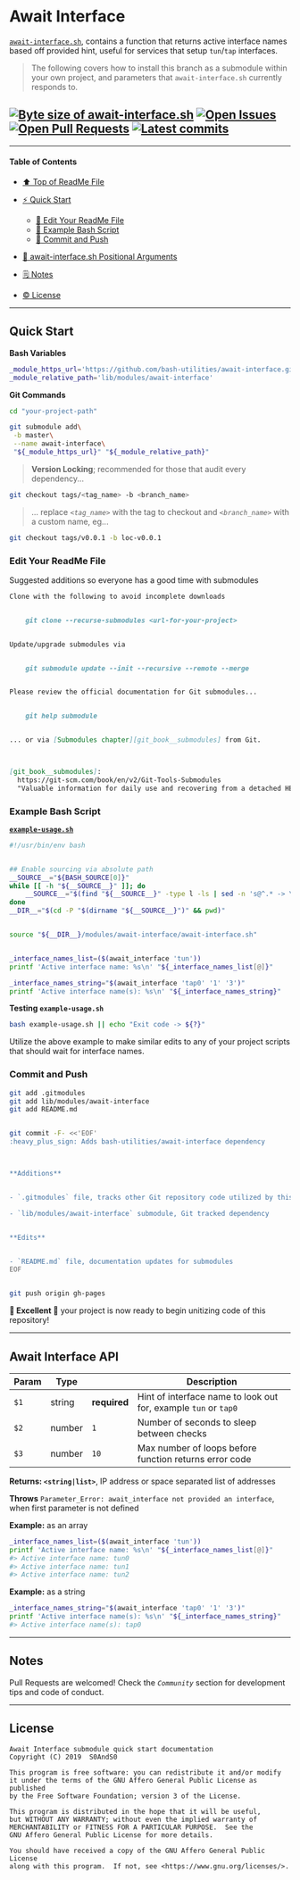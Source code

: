 # Await Interface
[heading__title]:
  #await-interface
  "&#x2B06; Top of this page"


[`await-interface.sh`][await_interface__master__source_code], contains a function that returns active interface names based off provided hint, useful for services that setup `tun`/`tap` interfaces.


> The following covers how to install this branch as a submodule within your own project, and parameters that `await-interface.sh` currently responds to.


## [![Byte size of await-interface.sh][badge__master__await_interface__source_code]][await_interface__master__source_code] [![Open Issues][badge__issues__await_interface]][issues__await_interface] [![Open Pull Requests][badge__pull_requests__await_interface]][pull_requests__await_interface] [![Latest commits][badge__commits__await_interface__master]][commits__await_interface__master]



------


#### Table of Contents


- [&#x2B06; Top of ReadMe File][heading__title]

- [:zap: Quick Start][heading__quick_start]

  - [:memo: Edit Your ReadMe File][heading__edit_your_readme_file]
  - [:shell: Example Bash Script][heading__example_bash_script]
  - [:floppy_disk: Commit and Push][heading__commit_and_push]

- [:scroll: await-interface.sh Positional Arguments][heading__api]

- [&#x1F5D2; Notes][notes]

- [:copyright: License][heading__license]


------


## Quick Start
[heading__quick_start]:
  #quick-start
  "&#9889; ...well as quick as it may get with things like this"


**Bash Variables**


```Bash
_module_https_url='https://github.com/bash-utilities/await-interface.git'
_module_relative_path='lib/modules/await-interface'
```


**Git Commands**


```Bash
cd "your-project-path"

git submodule add\
 -b master\
 --name await-interface\
 "${_module_https_url}" "${_module_relative_path}"
```


> **Version Locking**; recommended for those that audit every dependency...


```Bash
git checkout tags/<tag_name> -b <branch_name>
```


> ... replace _`<tag_name>`_ with the tag to checkout and _`<branch_name>`_ with a custom name, eg...


```Bash
git checkout tags/v0.0.1 -b loc-v0.0.1
```


### Edit Your ReadMe File
[heading__edit_your_readme_file]:
  #edit-your-readme-file
  "&#x1F4DD; Suggested additions so everyone has a good time with submodules"


Suggested additions so everyone has a good time with submodules


```MarkDown
Clone with the following to avoid incomplete downloads


    git clone --recurse-submodules <url-for-your-project>


Update/upgrade submodules via


    git submodule update --init --recursive --remote --merge


Please review the official documentation for Git submodules...


    git help submodule


... or via [Submodules chapter][git_book__submodules] from Git.



[git_book__submodules]:
  https://git-scm.com/book/en/v2/Git-Tools-Submodules
  "Valuable information for daily use and recovering from a detached HEAD"
```


### Example Bash Script
[heading__example_bash_script]:
  #example-bash-script
  "&#x1F41A; Source and utilize await_interface features"


[**`example-usage.sh`**][branch_example__example_usage]


```Bash
#!/usr/bin/env bash


## Enable sourcing via absolute path
__SOURCE__="${BASH_SOURCE[0]}"
while [[ -h "${__SOURCE__}" ]]; do
    __SOURCE__="$(find "${__SOURCE__}" -type l -ls | sed -n 's@^.* -> \(.*\)@\1@p')"
done
__DIR__="$(cd -P "$(dirname "${__SOURCE__}")" && pwd)"


source "${__DIR__}/modules/await-interface/await-interface.sh"


_interface_names_list=($(await_interface 'tun'))
printf 'Active interface name: %s\n' "${_interface_names_list[@]}"

_interface_names_string="$(await_interface 'tap0' '1' '3')"
printf 'Active interface name(s): %s\n' "${_interface_names_string}"
```


**Testing `example-usage.sh`**


```Bash
bash example-usage.sh || echo "Exit code -> ${?}"
```


Utilize the above example to make similar edits to any of your project scripts that should wait for interface names.


### Commit and Push
[heading__commit_and_push]:
  #commit-and-push
  "&#x1F4BE; And congratulate yourself on not having to write something similar!"



```Bash
git add .gitmodules
git add lib/modules/await-interface
git add README.md


git commit -F- <<'EOF'
:heavy_plus_sign: Adds bash-utilities/await-interface dependency



**Additions**


- `.gitmodules` file, tracks other Git repository code utilized by this project

- `lib/modules/await-interface` submodule, Git tracked dependency


**Edits**


- `README.md` file, documentation updates for submodules
EOF


git push origin gh-pages
```


**:tada: Excellent :tada:** your project is now ready to begin unitizing code of this repository!


___


## Await Interface API
[heading__api]:
  #await-interface-api
  "&#x1F4DC; The incantations that await_interface function understands"


| Param | Type |  | Description |
|---|---|---|---|
| `$1` | string | **required** | Hint of interface name to look out for, example `tun` or `tap0` |
| `$2` | number | `1` | Number of seconds to sleep between checks |
| `$3` | number | `10` | Max number of loops before function returns error code |


**Returns: `<string|list>`**, IP address or space separated list of addresses


**Throws** `Parameter_Error: await_interface not provided an interface`, when first parameter is not defined


**Example:** as an array


```Bash
_interface_names_list=($(await_interface 'tun'))
printf 'Active interface name: %s\n' "${_interface_names_list[@]}"
#> Active interface name: tun0
#> Active interface name: tun1
#> Active interface name: tun2
```


**Example:** as a string


```Bash
_interface_names_string="$(await_interface 'tap0' '1' '3')"
printf 'Active interface name(s): %s\n' "${_interface_names_string}"
#> Active interface name(s): tap0
```


___


## Notes
[notes]:
  #notes
  "&#x1F5D2; Additional notes and links that may be worth clicking in the future"


Pull Requests are welcomed! Check the _`Community`_ section for development tips and code of conduct.


___


## License
[heading__license]:
  #license
  "&#x00A9; Legal bits of Open Source software"


```
Await Interface submodule quick start documentation
Copyright (C) 2019  S0AndS0

This program is free software: you can redistribute it and/or modify
it under the terms of the GNU Affero General Public License as published
by the Free Software Foundation; version 3 of the License.

This program is distributed in the hope that it will be useful,
but WITHOUT ANY WARRANTY; without even the implied warranty of
MERCHANTABILITY or FITNESS FOR A PARTICULAR PURPOSE.  See the
GNU Affero General Public License for more details.

You should have received a copy of the GNU Affero General Public License
along with this program.  If not, see <https://www.gnu.org/licenses/>.
```



[badge__travis_ci__await_interface]:
  https://img.shields.io/travis/bash-utilities/await-interface/example.svg

[travis_ci__await_interface]:
  https://travis-ci.com/bash-utilities/await-interface
  "&#x1F6E0; Automated tests and build logs"


[branch_example__example_usage]:
  https://github.com/bash-utilities/await-interface/blob/example/example-usage.sh
  "Bash script that shows some ways of utilizing code from the master branch of this repository"


[badge__commits__await_interface__master]:
  https://img.shields.io/github/last-commit/bash-utilities/await-interface/master.svg

[commits__await_interface__master]:
  https://github.com/bash-utilities/await-interface/commits/master
  "&#x1F4DD; History of changes on this branch"


[await_interface__community]:
  https://github.com/bash-utilities/await-interface/community
  "&#x1F331; Dedicated to functioning code"


[await_interface__example_branch]:
  https://github.com/bash-utilities/await-interface/tree/example
  "If it lurches, it lives"


[badge__issues__await_interface]:
  https://img.shields.io/github/issues/bash-utilities/await-interface.svg

[issues__await_interface]:
  https://github.com/bash-utilities/await-interface/issues
  "&#x2622; Search for and _bump_ existing issues or open new issues for project maintainer to address."


[badge__pull_requests__await_interface]:
  https://img.shields.io/github/issues-pr/bash-utilities/await-interface.svg

[pull_requests__await_interface]:
  https://github.com/bash-utilities/await-interface/pulls
  "&#x1F3D7; Pull Request friendly, though please check the Community guidelines"


[badge__master__await_interface__source_code]:
  https://img.shields.io/github/size/bash-utilities/await-interface/await-interface.sh.svg?label=await-interface.sh

[await_interface__master__source_code]:
  https://github.com/bash-utilities/await-interface/blob/master/await-interface.sh
  "&#x2328; Project source code!"
